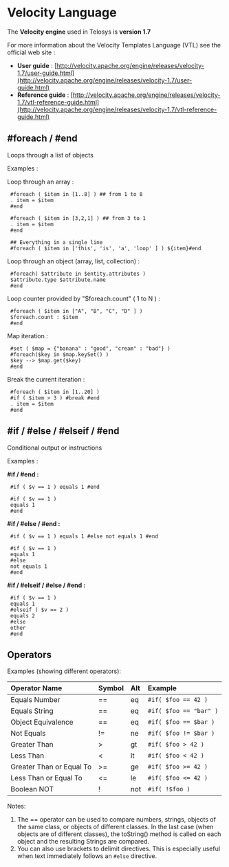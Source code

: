 # Velocity Language

The **Velocity engine** used in Telosys is **version 1.7**

For more information about the Velocity Templates Language \(VTL\) see the official web site : 

* **User guide** : [http://velocity.apache.org/engine/releases/velocity-1.7/user-guide.html](http://velocity.apache.org/engine/releases/velocity-1.7/user-guide.html)
* **Reference guide** : [http://velocity.apache.org/engine/releases/velocity-1.7/vtl-reference-guide.html](http://velocity.apache.org/engine/releases/velocity-1.7/vtl-reference-guide.html)





## \#foreach / \#end

Loops through a list of objects

Examples :

Loop through an array :

```text
 #foreach ( $item in [1..8] ) ## from 1 to 8
 . item = $item 
 #end

 #foreach ( $item in [3,2,1] ) ## from 3 to 1
 . item = $item 
 #end

 ## Everything in a single line
 #foreach ( $item in ['this', 'is', 'a', 'loop' ] ) ${item}#end
```

Loop through an object \(array, list, collection\) :

```text
 #foreach( $attribute in $entity.attributes )
 $attribute.type $attribute.name
 #end
```

Loop counter provided by "$foreach.count" \( 1 to N \) :

```text
 #foreach ( $item in ["A", "B", "C", "D" ] ) 
 $foreach.count : $item 
 #end
```

Map iteration :

```text
 #set ( $map = {"banana" : "good", "cream" : "bad"} ) 
 #foreach($key in $map.keySet() )
 $key --> $map.get($key)
 #end
```

Break the current iteration :

```text
 #foreach ( $item in [1..20] )
 #if ( $item > 3 ) #break #end
 . item = $item 
 #end
```





## \#if / \#else / \#**elseif** / \#end

Conditional output or instructions

Examples :

**\#if / \#end :**

```text
 #if ( $v == 1 ) equals 1 #end 

 #if ( $v == 1 ) 
 equals 1 
 #end 
```

**\#if / \#else / \#end :**

```text
 #if ( $v == 1 ) equals 1 #else not equals 1 #end 

 #if ( $v == 1 ) 
 equals 1 
 #else 
 not equals 1 
 #end 
```

**\#if / \#elseif / \#else / \#end :**

```text
 #if ( $v == 1 ) 
 equals 1 
 #elseif ( $v == 2 ) 
 equals 2 
 #else 
 other 
 #end 
```



## Operators 



Examples \(showing different operators\):

| Operator Name | Symbol | Alt | Example |
| :--- | :--- | :--- | :--- |
| Equals Number | == | eq | `#if( $foo == 42 )` |
| Equals String | == | eq | `#if( $foo == "bar" )` |
| Object Equivalence | == | eq | `#if( $foo == $bar )` |
| Not Equals | != | ne | `#if( $foo != $bar )` |
| Greater Than | &gt; | gt | `#if( $foo > 42 )` |
| Less Than | &lt; | lt | `#if( $foo < 42 )` |
| Greater Than  or Equal To | &gt;= | ge | `#if( $foo >= 42 )` |
| Less Than  or Equal To | &lt;= | le | `#if( $foo <= 42 )` |
| Boolean NOT | ! | not | `#if( !$foo )` |

Notes:

1. The == operator can be used to compare numbers, strings, objects of the same class, or objects of different classes. In the last case \(when objects are of different classes\), the toString\(\) method is called on each object and the resulting Strings are compared.
2. You can also use brackets to delimit directives. This is especially useful when text immediately follows an `#else` directive.

